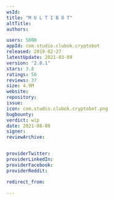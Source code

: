 ```yaml
---
wsId: 
title: "M U L T I B O T"
altTitle: 
authors:

users: 5000
appId: com.studio.clubok.cryptobot
released: 2019-02-27
latestUpdate: 2021-03-09
version: "2.8.1"
stars: 3.8
ratings: 56
reviews: 37
size: 4.9M
website: 
repository: 
issue: 
icon: com.studio.clubok.cryptobot.png
bugbounty: 
verdict: wip
date: 2021-08-08
signer: 
reviewArchive:


providerTwitter: 
providerLinkedIn: 
providerFacebook: 
providerReddit: 

redirect_from:

---
```



